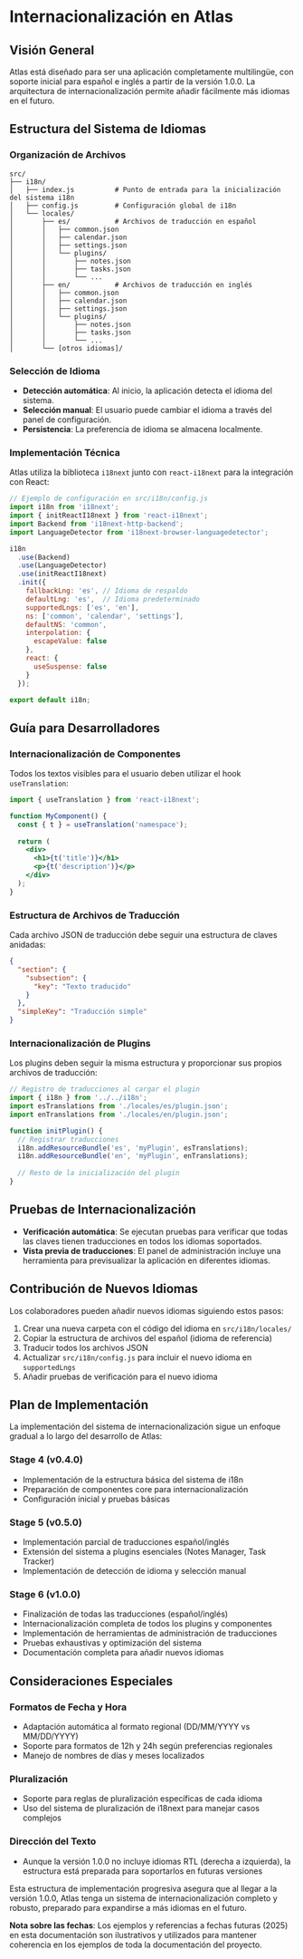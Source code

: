 # Internacionalización en Atlas

## Visión General

Atlas está diseñado para ser una aplicación completamente multilingüe, con soporte inicial para español e inglés a partir de la versión 1.0.0. La arquitectura de internacionalización permite añadir fácilmente más idiomas en el futuro.

## Estructura del Sistema de Idiomas

### Organización de Archivos

```
src/
├── i18n/
│   ├── index.js          # Punto de entrada para la inicialización del sistema i18n
│   ├── config.js         # Configuración global de i18n
│   └── locales/
│       ├── es/           # Archivos de traducción en español
│       │   ├── common.json
│       │   ├── calendar.json
│       │   ├── settings.json
│       │   └── plugins/
│       │       ├── notes.json
│       │       ├── tasks.json
│       │       └── ...
│       ├── en/           # Archivos de traducción en inglés
│       │   ├── common.json
│       │   ├── calendar.json
│       │   ├── settings.json
│       │   └── plugins/
│       │       ├── notes.json
│       │       ├── tasks.json
│       │       └── ...
│       └── [otros idiomas]/
```

### Selección de Idioma

- **Detección automática**: Al inicio, la aplicación detecta el idioma del sistema.
- **Selección manual**: El usuario puede cambiar el idioma a través del panel de configuración.
- **Persistencia**: La preferencia de idioma se almacena localmente.

### Implementación Técnica

Atlas utiliza la biblioteca `i18next` junto con `react-i18next` para la integración con React:

```javascript
// Ejemplo de configuración en src/i18n/config.js
import i18n from 'i18next';
import { initReactI18next } from 'react-i18next';
import Backend from 'i18next-http-backend';
import LanguageDetector from 'i18next-browser-languagedetector';

i18n
  .use(Backend)
  .use(LanguageDetector)
  .use(initReactI18next)
  .init({
    fallbackLng: 'es', // Idioma de respaldo
    defaultLng: 'es',  // Idioma predeterminado
    supportedLngs: ['es', 'en'],
    ns: ['common', 'calendar', 'settings'],
    defaultNS: 'common',
    interpolation: {
      escapeValue: false
    },
    react: {
      useSuspense: false
    }
  });

export default i18n;
```

## Guía para Desarrolladores

### Internacionalización de Componentes

Todos los textos visibles para el usuario deben utilizar el hook `useTranslation`:

```jsx
import { useTranslation } from 'react-i18next';

function MyComponent() {
  const { t } = useTranslation('namespace');
  
  return (
    <div>
      <h1>{t('title')}</h1>
      <p>{t('description')}</p>
    </div>
  );
}
```

### Estructura de Archivos de Traducción

Cada archivo JSON de traducción debe seguir una estructura de claves anidadas:

```json
{
  "section": {
    "subsection": {
      "key": "Texto traducido"
    }
  },
  "simpleKey": "Traducción simple"
}
```

### Internacionalización de Plugins

Los plugins deben seguir la misma estructura y proporcionar sus propios archivos de traducción:

```javascript
// Registro de traducciones al cargar el plugin
import { i18n } from '../../i18n';
import esTranslations from './locales/es/plugin.json';
import enTranslations from './locales/en/plugin.json';

function initPlugin() {
  // Registrar traducciones
  i18n.addResourceBundle('es', 'myPlugin', esTranslations);
  i18n.addResourceBundle('en', 'myPlugin', enTranslations);
  
  // Resto de la inicialización del plugin
}
```

## Pruebas de Internacionalización

- **Verificación automática**: Se ejecutan pruebas para verificar que todas las claves tienen traducciones en todos los idiomas soportados.
- **Vista previa de traducciones**: El panel de administración incluye una herramienta para previsualizar la aplicación en diferentes idiomas.

## Contribución de Nuevos Idiomas

Los colaboradores pueden añadir nuevos idiomas siguiendo estos pasos:

1. Crear una nueva carpeta con el código del idioma en `src/i18n/locales/`
2. Copiar la estructura de archivos del español (idioma de referencia)
3. Traducir todos los archivos JSON
4. Actualizar `src/i18n/config.js` para incluir el nuevo idioma en `supportedLngs`
5. Añadir pruebas de verificación para el nuevo idioma

## Plan de Implementación

La implementación del sistema de internacionalización sigue un enfoque gradual a lo largo del desarrollo de Atlas:

### Stage 4 (v0.4.0)
- Implementación de la estructura básica del sistema de i18n
- Preparación de componentes core para internacionalización
- Configuración inicial y pruebas básicas

### Stage 5 (v0.5.0)
- Implementación parcial de traducciones español/inglés
- Extensión del sistema a plugins esenciales (Notes Manager, Task Tracker)
- Implementación de detección de idioma y selección manual

### Stage 6 (v1.0.0)
- Finalización de todas las traducciones (español/inglés)
- Internacionalización completa de todos los plugins y componentes
- Implementación de herramientas de administración de traducciones
- Pruebas exhaustivas y optimización del sistema
- Documentación completa para añadir nuevos idiomas

## Consideraciones Especiales

### Formatos de Fecha y Hora
- Adaptación automática al formato regional (DD/MM/YYYY vs MM/DD/YYYY)
- Soporte para formatos de 12h y 24h según preferencias regionales
- Manejo de nombres de días y meses localizados

### Pluralización
- Soporte para reglas de pluralización específicas de cada idioma
- Uso del sistema de pluralización de i18next para manejar casos complejos

### Dirección del Texto
- Aunque la versión 1.0.0 no incluye idiomas RTL (derecha a izquierda), la estructura está preparada para soportarlos en futuras versiones

Esta estructura de implementación progresiva asegura que al llegar a la versión 1.0.0, Atlas tenga un sistema de internacionalización completo y robusto, preparado para expandirse a más idiomas en el futuro.

**Nota sobre las fechas**: Los ejemplos y referencias a fechas futuras (2025) en esta documentación son ilustrativos y utilizados para mantener coherencia en los ejemplos de toda la documentación del proyecto.